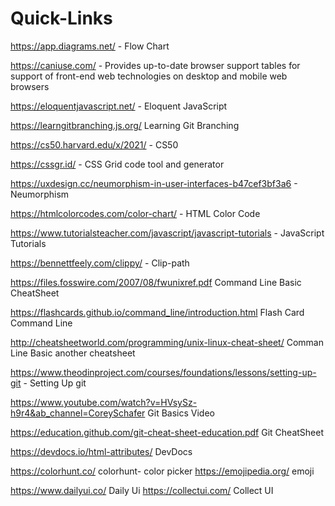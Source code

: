 # Quick-Links

https://app.diagrams.net/  - Flow Chart

https://caniuse.com/       - Provides up-to-date browser support tables for support of front-end web technologies on desktop and mobile web browsers

https://eloquentjavascript.net/  - Eloquent JavaScript

https://learngitbranching.js.org/  Learning Git Branching

https://cs50.harvard.edu/x/2021/  - CS50

https://cssgr.id/ - CSS Grid code tool and generator

https://uxdesign.cc/neumorphism-in-user-interfaces-b47cef3bf3a6 - Neumorphism

https://htmlcolorcodes.com/color-chart/ - HTML Color Code

https://www.tutorialsteacher.com/javascript/javascript-tutorials - JavaScript Tutorials

https://bennettfeely.com/clippy/ - Clip-path


https://files.fosswire.com/2007/08/fwunixref.pdf   Command Line Basic CheatSheet

https://flashcards.github.io/command_line/introduction.html   Flash Card Command Line

http://cheatsheetworld.com/programming/unix-linux-cheat-sheet/  Comman Line Basic another cheatsheet

https://www.theodinproject.com/courses/foundations/lessons/setting-up-git - Setting Up git


https://www.youtube.com/watch?v=HVsySz-h9r4&ab_channel=CoreySchafer  Git Basics Video

https://education.github.com/git-cheat-sheet-education.pdf  Git CheatSheet


https://devdocs.io/html-attributes/     DevDocs

https://colorhunt.co/ colorhunt- color picker
https://emojipedia.org/          emoji

https://www.dailyui.co/  Daily Ui
https://collectui.com/   Collect UI

